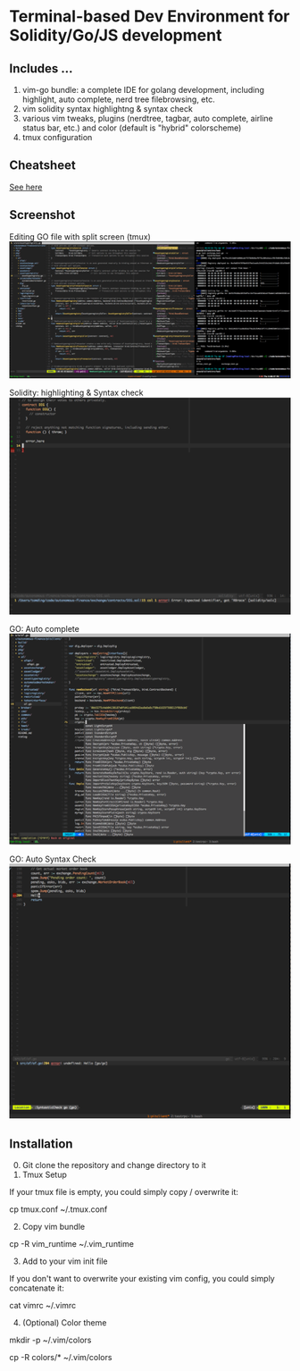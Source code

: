 # Terminal-based Dev Environment for Solidity/Go/JS development
## Includes ...
1. vim-go bundle: a complete IDE for golang development, including highlight, auto complete, nerd tree filebrowsing, etc.
2. vim solidity syntax highlightng & syntax check
3. various vim tweaks, plugins (nerdtree, tagbar, auto complete, airline status bar, etc.) and color (default is "hybrid" colorscheme)
4. tmux configuration

## Cheatsheet
[See here](/cheatsheet.md "Cheatsheet")

## Screenshot
Editing GO file with split screen (tmux)
![Coding in GO](/screenshot.png?raw=true "Coding in GO")

Solidity:  highlighting & Syntax check
![Solidity Highlighting & Syntax check](/screenshot-solidity-syntaxcheck.png?raw=true "Solidity")

GO: Auto complete
![GO Auto complete](/screenshot-go-autocomplete.png?raw=true "Coding in GO")

GO: Auto Syntax Check
![GO Syntax Check](/screenshot-go-syntaxcheck.png?raw=true "Coding in GO")

## Installation
0. Git clone the repository and change directory to it
1. Tmux Setup

If your tmux file is empty, you could simply copy / overwrite it:

  cp tmux.conf ~/.tmux.conf

2. Copy vim bundle

  cp -R vim_runtime ~/.vim_runtime

3. Add to your vim init file

If you don't want to overwrite your existing vim config, you could simply concatenate it:

  cat vimrc ~/.vimrc

4. (Optional) Color theme

  mkdir -p ~/.vim/colors
  
  cp -R colors/* ~/.vim/colors


